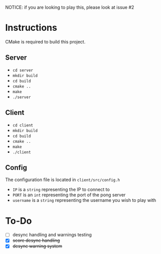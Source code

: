 NOTICE: if you are looking to play this, please look at issue #2

# Instructions

CMake is required to build this project.

## Server

- `cd server`
- `mkdir build`
- `cd build`
- `cmake ..`
- `make`
- `./server`

## Client

- `cd client`
- `mkdir build`
- `cd build`
- `cmake ..`
- `make`
- `./client`

## Config

The configuration file is located in `client/src/config.h`

- `IP` is a `string` representing the IP to connect to
- `PORT` is an `int` representing the port of the pong server
- `username` is a `string` representing the username you wish to play with

# To-Do

- [ ] desync handling and warnings testing
- [x] ~~score desync handling~~
- [x] ~~desync warning system~~
